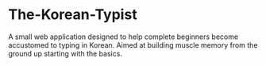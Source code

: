 # The-Korean-Typist
A small web application designed to help complete beginners become accustomed to typing in Korean. Aimed at building muscle memory from the ground up starting with the basics.
